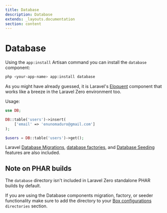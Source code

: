```yaml
---
title: Database
description: Database
extends: _layouts.documentation
section: content
---
```


# Database

Using the `app:install` Artisan command you can install the `database` component:
```bash
php <your-app-name> app:install database
```

As you might have already guessed, it is Laravel's [Eloquent](https://laravel.com/docs/eloquent) component
that works like a breeze in the Laravel Zero environment too.

Usage:

```php
use DB;

DB::table('users')->insert(
    ['email' => 'enunomaduro@gmail.com']
);

$users = DB::table('users')->get();
```

Laravel [Database Migrations](https://laravel.com/docs/migrations), [database factories](https://laravel.com/docs/database-testing#writing-factories), and [Database Seeding](https://laravel.com/docs/seeding) features are also included.

## Note on PHAR builds

The `database` directory isn't included in Laravel Zero standalone PHAR builds by default.

If you are using the Database components migration, factory, or seeder functionality make sure to add the directory to your [Box configurations](https://github.com/laravel-zero/laravel-zero/blob/master/box.json) `directories` section.
